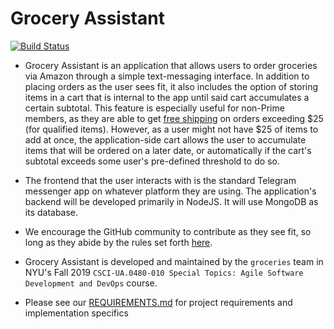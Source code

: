 # Grocery Assistant

[![Build Status](https://travis-ci.com/nyu-software-engineering/fall-2019-groceries.svg?branch=master)](https://travis-ci.com/nyu-software-engineering/fall-2019-groceries)

- Grocery Assistant is an application that allows users to order groceries via Amazon through a simple text-messaging interface. In addition to placing orders as the user sees fit, it also includes the option of storing items in a cart that is internal to the app until said cart accumulates a certain subtotal. This feature is especially useful for non-Prime members, as they are able to get [free shipping](https://www.amazon.com/gp/help/customer/display.html?nodeId=527692) on orders exceeding $25 (for qualified items). However, as a user might not have $25 of items to add at once, the application-side cart allows the user to accumulate items that will be ordered on a later date, or automatically if the cart's subtotal exceeds some user's pre-defined threshold to do so.

- The frontend that the user interacts with is the standard Telegram messenger app on whatever platform they are using. The application's backend will be developed primarily in NodeJS. It will use MongoDB as its database.

- We encourage the GitHub community to contribute as they see fit, so long as they abide by the rules set forth [here](https://github.com/nyu-software-engineering/fall-2019-groceries/blob/master/CONTRIBUTING.md).

- Grocery Assistant is developed and maintained by the `groceries` team in NYU's Fall 2019 `CSCI-UA.0480-​010 Special Topics: Agile Software Development and DevOps` course.

- Please see our [REQUIREMENTS.md](https://github.com/nyu-software-engineering/fall-2019-groceries/blob/master/REQUIREMENTS.md) for project requirements and implementation specifics
